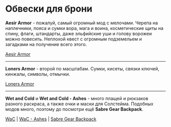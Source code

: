 # Обвески для брони

**Aesir Armor** - пожалуй, самый огромный мод с мелочами. Черепа на наплечники, пояса и сумки вора, мага и воина, косметические щиты на спину, флаги, штандарты, даже эльфийские уши и голову ворожеи можно повесить. Неплохой квест с огромным подземельем и загадками на получение всего этого.

[Aesir Armor](http://www.nexusmods.com/skyrim/mods/35094/)

------

**Loners Armor** - второй по масштабам. Сумки, кисеты, связки ключей, кинжалы, символы, отмычки.

[Loners Armor](http://www.nexusmods.com/skyrim/mods/38441/)

------

**Wet and Cold** и **Wet and Cold - Ashes** - много плащей и рюкзаков разного раскраса, а также очки и маски для Солстейма. Подобных модов много, поэтому до посмотри ещё **Sabre Gear Backpack**.

[WaC](http://www.nexusmods.com/skyrim/mods/27563/) | [WaC - Ashes](http://www.nexusmods.com/skyrim/mods/31968/) | [Sabre Gear Backpack](http://www.nexusmods.com/skyrim/mods/13687/)
